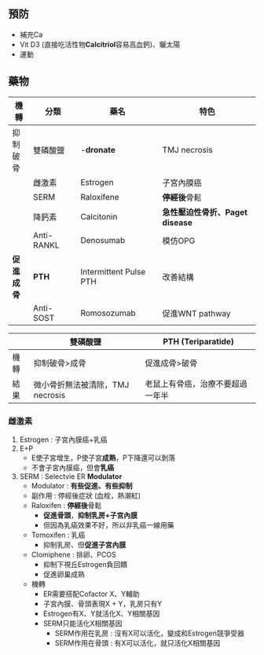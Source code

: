 ## 預防
- 補充Ca
- Vit D3 (直接吃活性物**Calcitriol**容易高血鈣)、曬太陽
- 運動
## 藥物
| 機轉           | 分類         | 藥名                     | 特色                        |
| ------------ | ---------- | ---------------------- | ------------------------- |
| 抑制<br>破骨     | 雙磷酸鹽       | -**dronate**           | TMJ necrosis              |
|              | 雌激素        | Estrogen               | 子宮內膜癌                     |
|              | SERM       | Raloxifene             | **停經後**骨鬆                 |
|              | 降鈣素        | Calcitonin             | **急性壓迫性骨折、Paget disease** |
|              | Anti-RANKL | Denosumab              | 模仿OPG                     |
| **促進<br>成骨** | **PTH**    | Intermittent Pulse PTH | 改善結構                      |
|              | Anti-SOST  | Romosozumab            | 促進WNT pathway             |

|      | 雙磷酸鹽                         | PTH (Teriparatide)            |
|------|----------------------------------|------------------------------|
| 機轉 | 抑制破骨>成骨                    | 促進成骨>破骨                  |
| 結果 | 微小骨折無法被清除，TMJ necrosis | 老鼠上有骨癌，治療不要超過一年半 |
### 雌激素
1. Estrogen : 子宮內膜癌+乳癌
2. E+P
	- E使子宮增生，P使子宮**成熟**，P下降還可以剝落
	- 不會子宮內膜癌，但會**乳癌**
3. SERM : Selectvie ER **Modulator**
	- Modulator : **有些促進、有些抑制**
	- 副作用 : 停經後症狀 (血栓，熱潮紅)
	- Raloxifen : **停經後**骨鬆
		- **促進骨頭**，**抑制乳房+子宮內膜**
		- 但因為乳癌效果不好，所以非乳癌一線用藥
	- Tomoxifen : 乳癌
		- 抑制乳房、但**促進子宮內膜**
	- Clomiphene : 排卵、PCOS
		- 抑制下視丘Estrogen負回饋
		- 促進卵巢成熟
	- 機轉
		- ER需要搭配Cofactor X、Y輔助
		- 子宮內膜、骨頭表現X + Y，乳房只有Y
		- Estrogen有X、Y就活化X、Y相關基因
		- SERM只能活化X相關基因
			- SERM作用在乳房 : 沒有X可以活化，變成和Estrogen競爭受器
			- SERM作用在骨頭 : 有X可以活化，就只活化X相關基因
